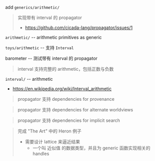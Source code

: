 add `generics/arithmetic/`

> 实现带有 interval 的 propagator
>
> - https://github.com/cicada-lang/propagator/issues/1

`arithmetic/` -- arithmetic primitives as generic

`toys/arithmetic` -- 支持 `Interval`

barometer -- 测试带有 interval 的 propagator

> interval 支持完整的 arithmetic，包括正数与负数

`interval/` -- arithmetic

- https://en.wikipedia.org/wiki/Interval_arithmetic

> propagator 支持 dependencies for provenance

> propagator 支持 dependencies for alternate worldviews

> propagator 支持 dependencies for implicit search

> 完成 "The Art" 中的 Heron 例子
>
> - 需要设计 lattice 来逼近结果
>   - 一个叫 近似值 的数据类型，并且为 generic 函数实现相关的 handles
